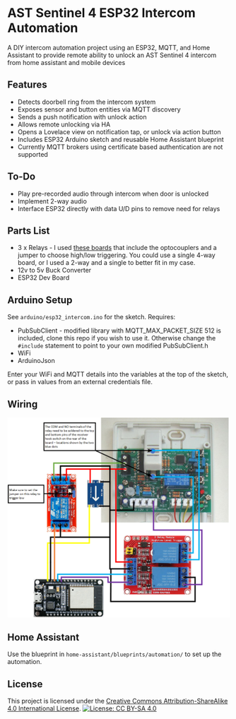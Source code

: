 # AST Sentinel 4 ESP32 Intercom Automation

A DIY intercom automation project using an ESP32, MQTT, and Home Assistant to provide remote ability to unlock an AST Sentinel 4 intercom from home assistant and mobile devices

## Features

- Detects doorbell ring from the intercom system
- Exposes sensor and button entities via MQTT discovery
- Sends a push notification with unlock action
- Allows remote unlocking via HA
- Opens a Lovelace view on notification tap, or unlock via action button
- Includes ESP32 Arduino sketch and reusable Home Assistant blueprint
- Currently MQTT brokers using certificate based authentication are not supported

## To-Do

- Play pre-recorded audio through intercom when door is unlocked
- Implement 2-way audio
- Interface ESP32 directly with data U/D pins to remove need for relays

## Parts List

- 3 x Relays - I used [these boards](https://www.bitsboxuk.com/index.php?main_page=product_info&cPath=253&products_id=4071) that include the optocouplers and a jumper to choose high/low triggering. You could use a single 4-way board, or I used a 2-way and a single to better fit in my case.
- 12v to 5v Buck Converter
- ESP32 Dev Board

## Arduino Setup

See `arduino/esp32_intercom.ino` for the sketch. Requires:
- PubSubClient - modified library with MQTT_MAX_PACKET_SIZE 512 is included, clone this repo if you wish to use it. Otherwise change the `#include` statement to point to your own modified PubSubClient.h
- WiFi
- ArduinoJson

Enter your WiFi and MQTT details into the variables at the top of the sketch, or pass in values from an external credentials file. 

## Wiring

![Wiring Schematic](https://raw.githubusercontent.com/dreisday/AST-Sentinel-4-ESP32/refs/heads/main/intercom%20schematic.png)

## Home Assistant

Use the blueprint in `home-assistant/blueprints/automation/` to set up the automation.

## License

This project is licensed under the [Creative Commons Attribution-ShareAlike 4.0 International License](https://creativecommons.org/licenses/by-sa/4.0/).
[![License: CC BY-SA 4.0](https://img.shields.io/badge/License-CC%20BY--SA%204.0-lightgrey.svg)](https://creativecommons.org/licenses/by-sa/4.0/)
